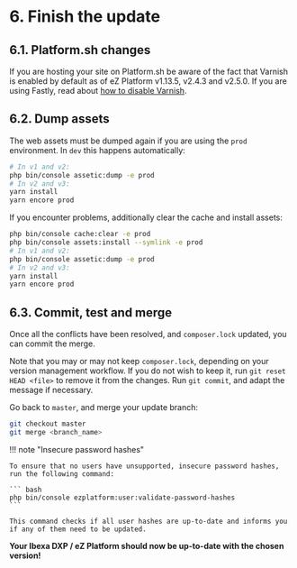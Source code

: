 # 6. Finish the update

## 6.1. Platform.sh changes

If you are hosting your site on Platform.sh be aware of the fact that Varnish is enabled by default as of eZ Platform v1.13.5, v2.4.3 and v2.5.0.
If you are using Fastly, read about [how to disable Varnish](https://docs.platform.sh/frameworks/ibexa/fastly.html#remove-varnish-configuration).

## 6.2. Dump assets

The web assets must be dumped again if you are using the `prod` environment. In `dev` this happens automatically:

``` bash
# In v1 and v2:
php bin/console assetic:dump -e prod
# In v2 and v3:
yarn install
yarn encore prod
```

If you encounter problems, additionally clear the cache and install assets:

``` bash
php bin/console cache:clear -e prod
php bin/console assets:install --symlink -e prod
# In v1 and v2:
php bin/console assetic:dump -e prod
# In v2 and v3:
yarn install
yarn encore prod
```

## 6.3. Commit, test and merge

Once all the conflicts have been resolved, and `composer.lock` updated, you can commit the merge.

Note that you may or may not keep `composer.lock`, depending on your version management workflow.
If you do not wish to keep it, run `git reset HEAD <file>` to remove it from the changes.
Run `git commit`, and adapt the message if necessary.

Go back to `master`, and merge your update branch:

``` bash
git checkout master
git merge <branch_name>
```

!!! note "Insecure password hashes"

    To ensure that no users have unsupported, insecure password hashes, run the following command:
    
    ``` bash
    php bin/console ezplatform:user:validate-password-hashes
    ```
    
    This command checks if all user hashes are up-to-date and informs you if any of them need to be updated.

**Your Ibexa DXP / eZ Platform should now be up-to-date with the chosen version!**
